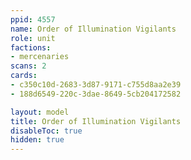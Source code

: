 ```yaml
---
ppid: 4557
name: Order of Illumination Vigilants
role: unit
factions:
- mercenaries
scans: 2
cards:
- c350c10d-2683-3d87-9171-c755d8aa2e39
- 188d6549-220c-3dae-8649-5cb204172582

layout: model
title: Order of Illumination Vigilants
disableToc: true
hidden: true
---
```

